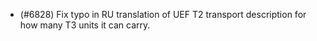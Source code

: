 - (#6828) Fix typo in RU translation of UEF T2 transport description for how many T3 units it can carry.
